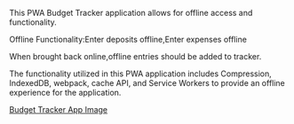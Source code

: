 This PWA Budget Tracker application allows for offline access and functionality.

Offline Functionality:Enter deposits offline,Enter expenses offline

When brought back online,offline entries should be added to tracker.

The functionality utilized in this PWA application includes Compression, IndexedDB, webpack, cache API, and Service Workers to provide an offline experience for the application.


[Budget Tracker App Image](lmlevaccare.github.com/Online-Offline-Budget-Tracker/public/icons/budgetapp.png)
